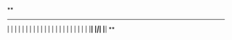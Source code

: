 **
 __________                     __________
|          |                   |          |
|          |                   |          |
|          |   |     |     |   |          |
|          |   |     |     |   |          |
|__________|   |_____|_____|   |__________|
**